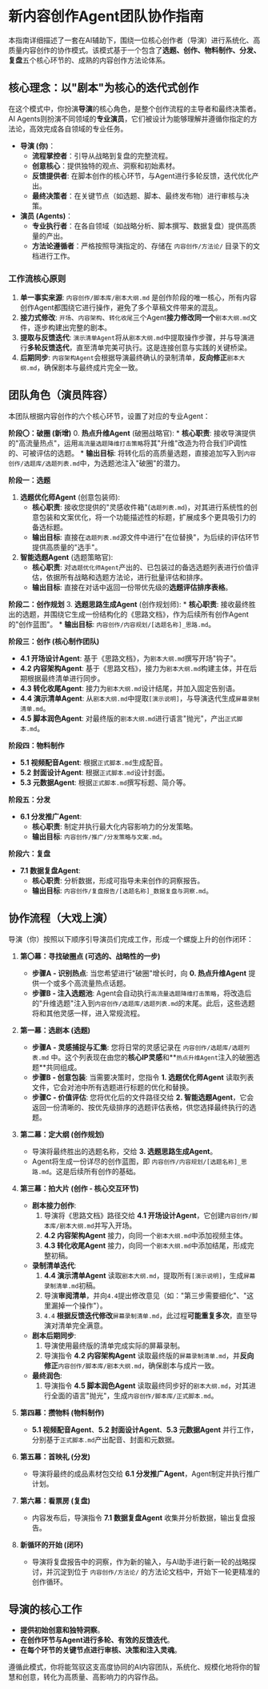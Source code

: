 # 新内容创作Agent团队协作指南

本指南详细描述了一套在AI辅助下，围绕一位核心创作者（导演）进行系统化、高质量内容创作的协作模式。该模式基于一个包含了**选题、创作、物料制作、分发、复盘**五个核心环节的、成熟的内容创作方法论体系。

## 核心理念：以"剧本"为核心的迭代式创作

在这个模式中，你扮演**导演**的核心角色，是整个创作流程的主导者和最终决策者。AI Agents则扮演不同领域的**专业演员**，它们被设计为能够理解并遵循你指定的方法论，高效完成各自领域的专业任务。

*   **导演 (你)**：
    *   **流程掌控者**：引导从战略到复盘的完整流程。
    *   **创意核心**：提供独特的观点、洞察和初始素材。
    *   **反馈提供者**: 在脚本创作的核心环节，与Agent进行多轮反馈，迭代优化产出。
    *   **最终决策者**：在关键节点（如选题、脚本、最终发布物）进行审核与决策。
*   **演员 (Agents)**：
    *   **专业执行者**：在各自领域（如战略分析、脚本撰写、数据复盘）提供高质量的产出。
    *   **方法论遵循者**：严格按照导演指定的、存储在 `内容创作/方法论/` 目录下的文档进行工作。

### 工作流核心原则

1.  **单一事实来源**: `内容创作/脚本库/剧本大纲.md` 是创作阶段的唯一核心，所有内容创作Agent都围绕它进行操作，避免了多个草稿文件带来的混乱。
2.  **接力式修改**: `开场`、`内容架构`、`转化收尾`三个Agent**接力修改同一个**`剧本大纲.md`文件，逐步构建出完整的剧本。
3.  **提取与反馈迭代**: `演示清单Agent`将从`剧本大纲.md`中提取操作步骤，并与导演进行**多轮反馈迭代**，直至清单完美可执行。这是连接创意与实践的关键桥梁。
4.  **后期同步**: `内容架构Agent`会根据导演最终确认的录制清单，**反向修正**`剧本大纲.md`，确保剧本与最终成片完全一致。

## 团队角色（演员阵容）

本团队根据内容创作的六个核心环节，设置了对应的专业Agent：

**阶段〇：破圈 (新增)**
0.  **热点升维Agent** (破圈战略官):
    *   **核心职责**: 接收导演提供的"高流量热点"，运用`高流量选题降维打击策略`将其"升维"改造为符合我们IP调性的、可被评估的选题。
    *   **输出目标**: 将转化后的高质量选题，直接追加写入到`内容创作/选题库/选题列表.md`中，为选题池注入"破圈"的潜力。

**阶段一：选题**
1.  **选题优化师Agent** (创意包装师):
    *   **核心职责**: 接收您提供的"灵感收件箱"(`选题列表.md`)，对其进行系统性的创意包装和文案优化，将一个功能描述性的标题，扩展成多个更具吸引力的备选标题。
    *   **输出目标**: 直接在`选题列表.md`源文件中进行"在位替换"，为后续的评估环节提供高质量的"选手"。
2.  **智能选题Agent** (选题策略官):
    *   **核心职责**: 对`选题优化师Agent`产出的、已包装过的备选选题列表进行价值评估，依据所有战略和选题方法论，进行批量评估和排序。
    *   **输出目标**: 直接在对话中返回一份带优先级的**选题评估排序表格**。

**阶段二：创作规划**
3.  **选题思路生成Agent** (创作规划师):
    *   **核心职责**: 接收最终胜出的选题，并围绕它生成一份结构化的《思路文档》，作为后续所有创作Agent的"创作蓝图"。
    *   **输出目标**: `内容创作/内容规划/[选题名称]_思路.md`。

**阶段三：创作 (核心制作团队)**
*   **4.1 开场设计Agent**: 基于《思路文档》，为`剧本大纲.md`撰写开场"钩子"。
*   **4.2 内容架构Agent**: 基于《思路文档》，接力为`剧本大纲.md`构建主体，并在后期根据最终清单进行同步。
*   **4.3 转化收尾Agent**: 接力为`剧本大纲.md`设计结尾，并加入固定告别语。
*   **4.4 演示清单Agent**: 从`剧本大纲.md`中提取`[演示说明]`，与导演迭代生成`屏幕录制清单.md`。
*   **4.5 脚本润色Agent**: 对最终版的`剧本大纲.md`进行语言"抛光"，产出`正式脚本.md`。

**阶段四：物料制作**
*   **5.1 视频配音Agent**: 根据`正式脚本.md`生成配音。
*   **5.2 封面设计Agent**: 根据`正式脚本.md`设计封面。
*   **5.3 元数据Agent**: 根据`正式脚本.md`撰写标题、简介等。

**阶段五：分发**
*   **6.1 分发推广Agent**:
    *   **核心职责**: 制定并执行最大化内容影响力的分发策略。
    *   **输出目标**: `内容创作/推广/分发策略与文案.md`。

**阶段六：复盘**
*   **7.1 数据复盘Agent**:
    *   **核心职责**: 分析数据，形成可指导未来创作的洞察报告。
    *   **输出目标**: `内容创作/复盘报告/[选题名称]_数据复盘与洞察.md`。

## 协作流程（大戏上演）

导演（你）按照以下顺序引导演员们完成工作，形成一个螺旋上升的创作闭环：

1.  **第〇幕：寻找破圈点 (可选的、战略性的一步)**
    *   **步骤A - 识别热点**: 当您希望进行"破圈"增长时，向 **0. 热点升维Agent** 提供一个或多个高流量热点话题。
    *   **步骤B - 注入选题池**: Agent会自动执行`高流量选题降维打击策略`，将改造后的"升维选题"注入到`内容创作/选题库/选题列表.md`的末尾。此后，这些选题将和其他灵感一样，进入常规流程。

1.  **第一幕：选剧本 (选题)**
    *   **步骤A - 灵感捕捉与汇集**: 您将日常的灵感记录在 `内容创作/选题库/选题列表.md` 中。这个列表现在由您的**核心IP灵感**和**`热点升维Agent`注入的破圈选题**共同组成。
    *   **步骤B - 创意包装**: 当需要决策时，您指令 **1. 选题优化师Agent** 读取列表文件，它会对池中所有选题进行标题的优化和替换。
    *   **步骤C - 价值评估**: 您将优化后的文件路径交给 **2. 智能选题Agent**，它会返回一份清晰的、按优先级排序的选题评估表格，供您选择最终执行的选题。

2.  **第二幕：定大纲 (创作规划)**
    *   导演将最终胜出的选题名称，交给 **3. 选题思路生成Agent**。
    *   Agent将生成一份详尽的创作蓝图，即 `内容创作/内容规划/[选题名称]_思路.md`。这是后续所有创作的基础。

3.  **第三幕：拍大片 (创作 - 核心交互环节)**
    *   **剧本接力创作**:
        1.  导演将《思路文档》路径交给 **4.1 开场设计Agent**，它创建`内容创作/脚本库/剧本大纲.md`并写入开场。
        2.  **4.2 内容架构Agent** 接力，向同一个`剧本大纲.md`中添加视频主体。
        3.  **4.3 转化收尾Agent** 接力，向同一个`剧本大纲.md`中添加结尾，形成完整初稿。
    *   **录制清单迭代**:
        1.  **4.4 演示清单Agent** 读取`剧本大纲.md`，提取所有`[演示说明]`，生成`屏幕录制清单.md`初稿。
        2.  导演**审阅清单**，并向`4.4`提出修改意见（如："第三步需要细化"、"这里漏掉一个操作"）。
        3.  `4.4` **根据反馈迭代修改**`屏幕录制清单.md`，此过程**可能重复多次**，直至导演对清单完全满意。
    *   **剧本后期同步**:
        1.  导演使用最终版的清单完成实际的屏幕录制。
        2.  导演指令 **4.2 内容架构Agent** 读取最终版的`屏幕录制清单.md`，并**反向修正**`内容创作/脚本库/剧本大纲.md`，确保剧本与成片一致。
    *   **最终润色**:
        1.  导演指令 **4.5 脚本润色Agent** 读取最终同步好的`剧本大纲.md`，对其进行全面的语言"抛光"，生成`内容创作/脚本库/正式脚本.md`。

4.  **第四幕：攒物料 (物料制作)**
    *   **5.1 视频配音Agent**、**5.2 封面设计Agent**、**5.3 元数据Agent** 并行工作，分别基于`正式脚本.md`产出配音、封面和元数据。

5.  **第五幕：首映礼 (分发)**
    *   导演将最终的成品素材包交给 **6.1 分发推广Agent**，Agent制定并执行推广计划。

6.  **第六幕：看票房 (复盘)**
    *   内容发布后，导演指令 **7.1 数据复盘Agent** 收集并分析数据，输出复盘报告。

7.  **新循环的开始 (闭环)**
    *   导演将复盘报告中的洞察，作为新的输入，与AI助手进行新一轮的战略探讨，并沉淀到位于 `内容创作/方法论/` 的方法论文档中，开始下一轮更精准的创作循环。

## 导演的核心工作
*   **提供初始创意和独特洞察**。
*   **在创作环节与Agent进行多轮、有效的反馈迭代**。
*   **在每个环节的关键节点进行审核、决策和注入灵魂**。

遵循此模式，你将能驾驭这支高度协同的AI内容团队，系统化、规模化地将你的智慧和创意，转化为高质量、高影响力的内容作品。